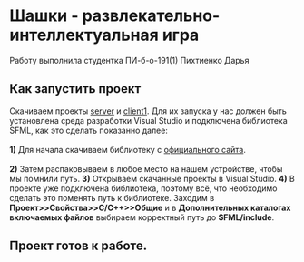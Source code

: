 # Шашки - развлекательно-интеллектуальная игра

Работу выполнила студентка ПИ-б-о-191(1) Пихтиенко Дарья

## Как запустить проект

Скачиваем проекты [server](https://github.com/DaraPiht/Checkers/tree/master/Server) и [client1](https://github.com/DaraPiht/Checkers/tree/master/client1). Для их запуска у нас должен быть установлена среда разработки Visual Studio и подключена библиотека SFML, как это сделать показанно далее:</br></br>
**1)** Для начала скачиваем библиотеку с [официального сайта](https://www.sfml-dev.org/download/sfml/2.5.1/).</br></br>
**2)** Затем распаковываем в любое место на нашем устройстве, чтобы мы помнили путь.
**3)** Открываем скачанные проекты в Visual Studio.
**4)** В проекте уже подключена библиотека, поэтому всё, что необходимо сделать это поменять путь к библиотеке. Заходим в **Проект>>Свойства>>С/С++>>Общие** и в **Дополнительных каталогах включаемых файлов** выбираем корректный путь до **SFML/include**.
## Проект готов к работе.  
    

